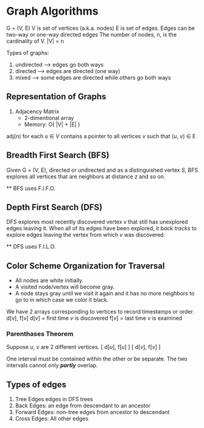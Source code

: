 # Graph Algorithms

G = (V, E)
  V is set of vertices (a.k.a. nodes)
  E is set of edges.
    Edges can be two-way or one-way directed edges
  The number of nodes, n, is the cardinality of V.
    |V| = n

Types of graphs:
1. undirected --> edges go both ways
2. directed --> edges are directed (one way)
3. mixed --> some edges are directed while others go both ways

## Representation of Graphs
1. Adjacency Matrix
   * 2-dimentional array
   * Memory: O( |V| + |E| )

  adj(n) for each *u* ∈ *V* contains a pointer to all vertices *v* such that (*u*, *v*) ∈ E

## Breadth First Search (BFS)
Given G = (V, E), directed or undirected and as a distinguished vertex *S*, BFS explores all vertices that are neighbors at distance *z* and so on.

** BFS uses F.I.F.O.

## Depth First Search (DFS)
DFS explores most recently discovered vertex *v* that still has unexplored edges leaving it.
When all of its edges have been explored, it _back tracks_ to explore edges leaving the vertex from which *v* was discovered.

** DFS uses F.I.L.O.

## Color Scheme Organization for Traversal
* All nodes are white initially.
* A visited node/vertex will become gray.
* A node stays gray until we visit it again and it has no more neighbors to go to in which case we color it black.

We have 2 arrays corresponding to vertices to record timestamps or order.
d[v], f[v]
d[*v*] = first time *v* is discovered
f[*v*] = last time *v* is examined

### Parenthases Theorem
Suppose *u*, *v* are 2 different vertices.
[ d[*u*], f[*u*] ]
[ d[*v*], f[*v*] ]

One interval must be contained within the other or be separate. The two intervals cannot only _**partly**_ overlap.

## Types of edges
1. Tree Edges
  edges in DFS trees
2. Back Edges:
  an edge from descendant to an ancestor
3. Forward Edges:
  non-tree edges from ancestor to descendant
4. Cross Edges:
  All other edges

